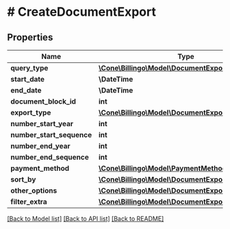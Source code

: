 # # CreateDocumentExport

## Properties

Name | Type | Description | Notes
------------ | ------------- | ------------- | -------------
**query_type** | [**\Cone\Billingo\Model\DocumentExportQueryType**](DocumentExportQueryType.md) |  |
**start_date** | **\DateTime** |  |
**end_date** | **\DateTime** |  |
**document_block_id** | **int** |  | [optional]
**export_type** | [**\Cone\Billingo\Model\DocumentExportType**](DocumentExportType.md) |  |
**number_start_year** | **int** |  | [optional]
**number_start_sequence** | **int** |  | [optional]
**number_end_year** | **int** |  | [optional]
**number_end_sequence** | **int** |  | [optional]
**payment_method** | [**\Cone\Billingo\Model\PaymentMethod**](PaymentMethod.md) |  | [optional]
**sort_by** | [**\Cone\Billingo\Model\DocumentExportSortBy**](DocumentExportSortBy.md) |  | [optional]
**other_options** | [**\Cone\Billingo\Model\DocumentExportOtherOptions**](DocumentExportOtherOptions.md) |  | [optional]
**filter_extra** | [**\Cone\Billingo\Model\DocumentExportFilterExtra**](DocumentExportFilterExtra.md) |  | [optional]

[[Back to Model list]](../../README.md#models) [[Back to API list]](../../README.md#endpoints) [[Back to README]](../../README.md)
